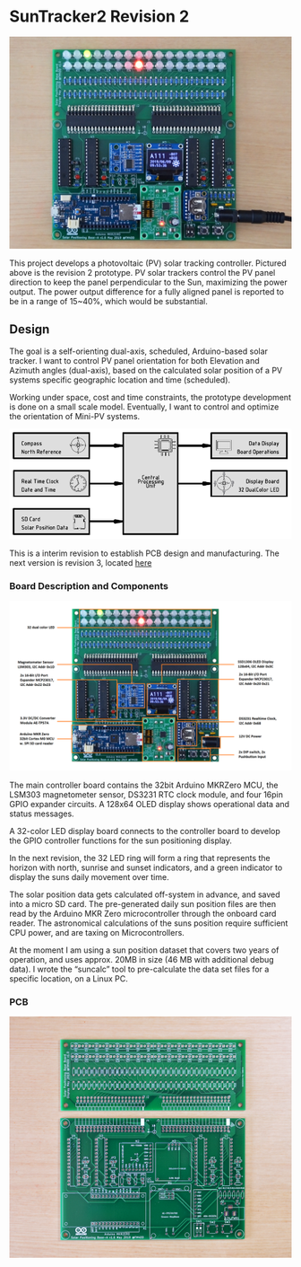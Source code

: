 # SunTracker2 Revision 2

<img src="img/DSC_2901s.png">

This project develops a photovoltaic (PV) solar tracking controller.
Pictured above is the revision 2 prototype. PV solar trackers control the PV
panel direction to keep the panel perpendicular to the Sun, maximizing the
power output. The power output difference for a fully aligned panel is
reported to be in a range of 15~40%, which would be substantial.

## Design

The goal is a self-orienting dual-axis, scheduled, Arduino-based solar
tracker. I want to control PV panel orientation for both Elevation and
Azimuth angles (dual-axis), based on the calculated solar position of a PV
systems specific geographic location and time (scheduled).

Working under space, cost and time constraints, the prototype development is
done on a small scale model. Eventually, I want to control and optimize the
orientation of Mini-PV systems.

<img src="img/suntracker2r2 block diagram.png" width="600px">

This is a interim revision to establish PCB design and manufacturing. The next
version is revision 3, located <a href="https://github.com/fm4dd/suntracker2-r3">here</a>

### Board Description and Components

![](img/overview.png)

The main controller board contains the 32bit Arduino MKRZero MCU, the
LSM303 magnetometer sensor, DS3231 RTC clock module, and four 16pin GPIO expander
circuits. A 128x64 OLED display shows operational data and status messages.

A 32-color LED display board connects to the controller board to develop the 
GPIO controller functions for the sun positioning display.

In the next revision, the 32 LED ring will form a ring that represents the horizon
with north, sunrise and sunset indicators, and a green indicator to display the
suns daily movement over time.

The solar position data gets calculated off-system in advance, and saved into a
micro SD card. The pre-generated daily sun position files are then read by the
Arduino MKR Zero microcontroller through the onboard card reader. The
astronomical calculations of the suns position require sufficient CPU power, and
are taxing on Microcontrollers.

At the moment I am using a sun position dataset that covers two years of
operation, and uses approx. 20MB in size (46 MB with additional debug data). I
wrote the “suncalc” tool to pre-calculate the data set files for a specific
location, on a Linux PC.

### PCB

![](img/DSC_2850s.png)
